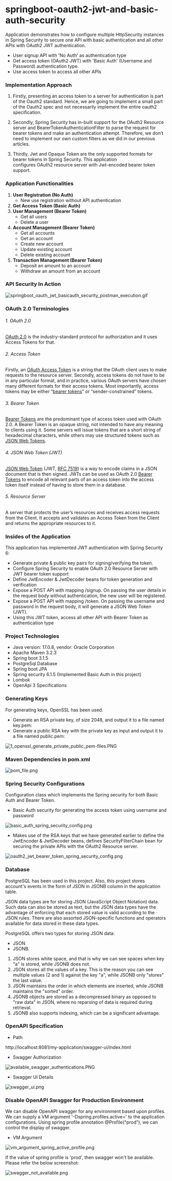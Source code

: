 # springboot-oauth2-jwt-and-basic-auth-security
Application demonstrates how to configure multiple HttpSecurity instances in Spring Security to secure
one API with basic authentication and all other APIs with OAuth2 JWT authentication.

- User signup API with 'No Auth' as authentication type
- Get access token (OAuth2 JWT) with 'Basic Auth' (Username and Password) authentication type.
- Use access token to access all other APIs

### Implementation Approach

1. Firstly, presenting an access token to a server for authentication is part of the Oauth2 standard.  Hence, we are going 
to implement a small part of the Oauth2 spec and not necessarily implement the entire oauth2 specification.

2. Secondly, Spring Security has in-built support for the OAuth2 Resource server and BearerTokenAuthenticationFilter to 
parse the request for bearer tokens and make an authentication attempt. Therefore, we don’t need to implement our own 
custom filters as we did in our previous articles.

3. Thirdly, Jwt and Opaque Token are the only supported formats for bearer tokens in Spring Security. This application  
configures OAuth2 resource server with Jwt-encoded bearer token support.

### Application Functionalities

1. <b>User Registration (No Auth)</b>
   - New use registration without API authentication
2. <b> Get Access Token (Basic Auth)</b>
3. <b>User Management (Bearer Token)</b>
   - Get all users
   - Delete a user
4. <b>Account Management (Bearer Token)</b>
    - Get all accounts
    - Get an account
    - Create new account
    - Update existing account
    - Delete existing account
5. <b>Transaction Management (Bearer Token)</b>
    - Deposit an amount to an account
    - Withdraw an amount from an account

### API Security In Action

![springboot_oauth_jwt_basicauth_security_postman_execution.gif](screenshots%2Fspringboot_oauth_jwt_basicauth_security_postman_execution.gif)

### OAuth 2.0 Terminologies

###### 1. OAuth 2.0

[OAuth 2.0](https://oauth.net/2/) is the industry-standard protocol for authorization and it uses Access Tokens for that.

###### 2. Access Token

Firstly, an [OAuth Access Token](https://oauth.net/2/access-tokens/) is a string that the OAuth client uses to make requests 
to the resource server. Secondly, access tokens do not have to be in any particular format, and in practice, various OAuth 
servers have chosen many different formats for their access tokens. Most importantly, access tokens may be either 
“[bearer tokens](https://oauth.net/2/bearer-tokens/)” or “sender-constrained” tokens.

###### 3. Bearer Token

[Bearer Tokens](https://oauth.net/2/bearer-tokens/) are the predominant type of access token used with OAuth 2.0. A 
Bearer Token is an opaque string, not intended to have any meaning to clients using it. Some servers will issue tokens 
that are a short string of hexadecimal characters, while others may use structured tokens such as 
[JSON Web Tokens](https://oauth.net/2/jwt/).

###### 4. JSON Web Token (JWT)
[JSON Web Token](https://oauth.net/2/jwt/) (JWT, [RFC 7519](https://tools.ietf.org/html/rfc7519)) is a way to encode 
claims in a JSON document that is then signed. JWTs can be used as OAuth 2.0 [Bearer Tokens](https://oauth.net/2/bearer-tokens/) 
to encode all relevant parts of an access token into the access token itself instead of having to store them in a database.

###### 5. Resource Server
A server that protects the user’s resources and receives access requests from the Client. It accepts and validates an 
Access Token from the Client and returns the appropriate resources to it.

### Insides of the Application

This application has implemented JWT authentication with Spring Security 6:

* Generate private & public key pairs for signing/verifying the token.
* Configure Spring Security to enable OAuth 2.0 Resource Server with JWT bearer token support
* Define JwtEncoder & JwtDecoder beans for token generation and verification
* Expose a POST API with mapping /signup. On passing the user details in the request body without authentication, the new user will be registered.
* Expose a POST API with mapping /token. On passing the username and password in the request body, it will generate a JSON Web Token (JWT).
* Using this JWT token, access all other API with Bearer Token as authentication type

### Project Technologies

- Java version: 17.0.8, vendor: Oracle Corporation
- Apache Maven 3.2.3
- Spring boot 3.1.5
- PostgreSql Database
- Spring boot JPA
- Spring security 6.1.5 (Implemented Basic Auth in this project)
- Lombok
- OpenApi 3 Specifications

### Generating Keys

For generating keys, OpenSSL has been used.

- Generate an RSA private key, of size 2048, and output it to a file named key.pem:
- Generate a public RSA key with the private key as input and output it to a file named public.pem:

![1_openssl_generate_private_public_pem-files.PNG](screenshots%2F1_openssl_generate_private_public_pem-files.PNG)

### Maven Dependencies in pom.xml

![pom_file.png](screenshots%2Fpom_file.png)

### Spring Security Configurations

Configuration class which implements the Spring security for both Basic Auth and Bearer Token.

- Basic Auth security for generating the access token using username and password

![basic_auth_spring_security_config.png](screenshots%2Fbasic_auth_spring_security_config.png)

- Makes use of the RSA keys that we have generated earlier to define the JwtEncoder & JwtDecoder 
beans, defines SecurityFilterChain bean for securing the private APIs with the OAuth2 Resource server.

![oauth2_jwt_bearer_token_spring_security_config.png](screenshots%2Foauth2_jwt_bearer_token_spring_security_config.png)

### Database

PostgreSQL has been used in this project. Also, this project stores account's events in the form of JSON in JSONB column
in the application table.

JSON data types are for storing JSON (JavaScript Object Notation) data. Such data can also be stored as text, but the 
JSON data types have the advantage of enforcing that each stored value is valid according to the JSON rules. There are 
also assorted JSON-specific functions and operators available for data stored in these data types.

PostgreSQL offers two types for storing JSON data: 

- JSON 
- JSONB. 

1. JSON stores white space, and that is why we can see spaces when key "a" is stored, while JSONB does not.
2. JSON stores all the values of a key. This is the reason you can see multiple values (2 and 1) against the key "a", while JSONB only "stores" the last value.
3. JSON maintains the order in which elements are inserted, while JSONB maintains the "sorted" order.
4. JSONB objects are stored as a decompressed binary as opposed to "raw data" in JSON, where no reparsing of data is required during retrieval.
5. JSONB also supports indexing, which can be a significant advantage.

### OpenAPI Specification

- Path

http://localhost:8081/my-application/swagger-ui/index.html

- Swagger Authorization

![available_swagger_authentications.PNG](screenshots%2Favailable_swagger_authentications.PNG)

- Swagger UI Details

![swagger_ui.png](screenshots%2Fswagger_ui.png)

### Disable OpenAPI Swagger for Production Environment

We can disable OpenAPI swagger for any environment based upon profiles. We can supply a VM argument 
'-Dspring.profiles.active=<environment name>' to the application configurations.
Using spring profile annotation @Profile("prod"), we can control the display of swagger.

- VM Argument

![vm_argument_spring_active_profile.png](screenshots%2Fvm_argument_spring_active_profile.png)

If the value of spring profile is 'prod', then swagger won't be available. Please refer the below screenshot:

![swagger_not_available.png](screenshots%2Fswagger_not_available.png)
